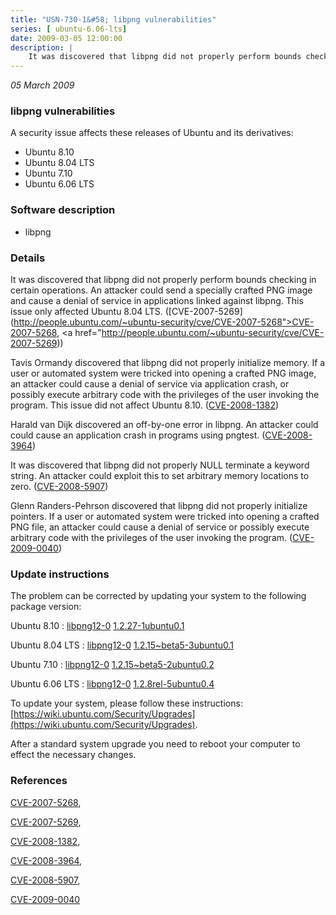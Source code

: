 ```yaml
---
title: "USN-730-1&#58; libpng vulnerabilities"
series: [ ubuntu-6.06-lts]
date: 2009-03-05 12:00:00
description: |
    It was discovered that libpng did not properly perform bounds checking in certain operations. An attacker could send a specially crafted PNG image and cause a denial of service in applications linked against libpng. This issue only affected Ubuntu 8.04 LTS. ([CVE-2007-5269](http://people.ubuntu.com/~ubuntu-security/cve/CVE-2007-5268">CVE-2007-5268</a>, <a href="http://people.ubuntu.com/~ubuntu-security/cve/CVE-2007-5269))
--- 
```

 
 

*05 March 2009*

### libpng vulnerabilities

A security issue affects these releases of Ubuntu and its derivatives:

* Ubuntu 8.10
* Ubuntu 8.04 LTS
* Ubuntu 7.10
* Ubuntu 6.06 LTS

### Software description

* libpng 

### Details

It was discovered that libpng did not properly perform bounds checking in certain operations. An attacker could send a specially crafted PNG image and cause a denial of service in applications linked against libpng. This issue only affected Ubuntu 8.04 LTS. ([CVE-2007-5269](http://people.ubuntu.com/~ubuntu-security/cve/CVE-2007-5268">CVE-2007-5268</a>, <a href="http://people.ubuntu.com/~ubuntu-security/cve/CVE-2007-5269))

Tavis Ormandy discovered that libpng did not properly initialize memory. If a user or automated system were tricked into opening a crafted PNG image, an attacker could cause a denial of service via application crash, or possibly execute arbitrary code with the privileges of the user invoking the program. This issue did not affect Ubuntu 8.10. ([CVE-2008-1382](http://people.ubuntu.com/~ubuntu-security/cve/CVE-2008-1382))

Harald van Dijk discovered an off-by-one error in libpng. An attacker could could cause an application crash in programs using pngtest. ([CVE-2008-3964](http://people.ubuntu.com/~ubuntu-security/cve/CVE-2008-3964))

It was discovered that libpng did not properly NULL terminate a keyword string. An attacker could exploit this to set arbitrary memory locations to zero. ([CVE-2008-5907](http://people.ubuntu.com/~ubuntu-security/cve/CVE-2008-5907))

Glenn Randers-Pehrson discovered that libpng did not properly initialize pointers. If a user or automated system were tricked into opening a crafted PNG file, an attacker could cause a denial of service or possibly execute arbitrary code with the privileges of the user invoking the program. ([CVE-2009-0040](http://people.ubuntu.com/~ubuntu-security/cve/CVE-2009-0040)) 

### Update instructions

The problem can be corrected by updating your system to the following package version:

Ubuntu 8.10
 : [libpng12-0](https://launchpad.net/ubuntu/+source/libpng) <span> [1.2.27-1ubuntu0.1](https://launchpad.net/ubuntu/+source/libpng/1.2.27-1ubuntu0.1) </span> 

Ubuntu 8.04 LTS
 : [libpng12-0](https://launchpad.net/ubuntu/+source/libpng) <span> [1.2.15~beta5-3ubuntu0.1](https://launchpad.net/ubuntu/+source/libpng/1.2.15~beta5-3ubuntu0.1) </span> 

Ubuntu 7.10
 : [libpng12-0](https://launchpad.net/ubuntu/+source/libpng) <span> [1.2.15~beta5-2ubuntu0.2](https://launchpad.net/ubuntu/+source/libpng/1.2.15~beta5-2ubuntu0.2) </span> 

Ubuntu 6.06 LTS
 : [libpng12-0](https://launchpad.net/ubuntu/+source/libpng) <span> [1.2.8rel-5ubuntu0.4](https://launchpad.net/ubuntu/+source/libpng/1.2.8rel-5ubuntu0.4) </span> 

To update your system, please follow these instructions: [https://wiki.ubuntu.com/Security/Upgrades](https://wiki.ubuntu.com/Security/Upgrades).

After a standard system upgrade you need to reboot your computer to effect the necessary changes. 

### References

 
 [CVE-2007-5268](http://people.ubuntu.com/~ubuntu-security/cve/CVE-2007-5268), 

 [CVE-2007-5269](http://people.ubuntu.com/~ubuntu-security/cve/CVE-2007-5269), 

 [CVE-2008-1382](http://people.ubuntu.com/~ubuntu-security/cve/CVE-2008-1382), 

 [CVE-2008-3964](http://people.ubuntu.com/~ubuntu-security/cve/CVE-2008-3964), 

 [CVE-2008-5907](http://people.ubuntu.com/~ubuntu-security/cve/CVE-2008-5907), 

 [CVE-2009-0040](http://people.ubuntu.com/~ubuntu-security/cve/CVE-2009-0040)
 

